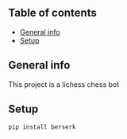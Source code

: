 ## Table of contents
* [General info](#general-info)
* [Setup](#setup)

## General info
This project is a lichess chess bot
	
## Setup
```
pip install berserk
```
